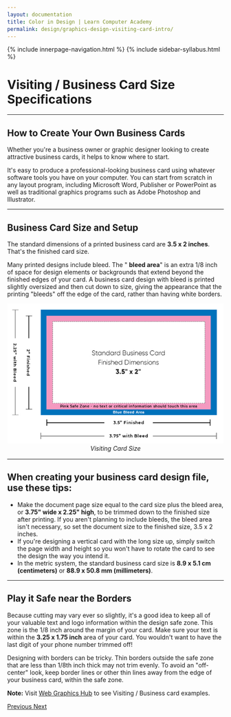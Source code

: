 ```yaml
---
layout: documentation
title: Color in Design | Learn Computer Academy
permalink: design/graphics-design-visiting-card-intro/
---
```

<div class="loader">
{% include innerpage-navigation.html %}
{% include sidebar-syllabus.html %}
 <div class="page-content">
  <div class="content-wrapper">
   <div class="row">
    <div class="col-md-9 content">
     <!-- Your content goes started here -->
     <div class="doc-content">
      <h1>Visiting / Business Card Size Specifications</h1>
      <hr>
      <h2>How to Create Your Own Business Cards</h2>
      <p>Whether you're a business owner or graphic designer looking to create attractive business cards, it helps to know where to start.</p>
      <p>It's easy to produce a professional-looking business card using whatever software tools you have on your computer. You can start from scratch in any layout program, including Microsoft Word, Publisher or PowerPoint as well as traditional graphics programs such as Adobe Photoshop and Illustrator.</p>
      <hr>
      <h2>Business Card Size and Setup</h2>
      <p>The standard dimensions of a printed business card are <b>3.5 x 2 inches</b>. That's the finished card size. </p>
      <p>Many printed designs include bleed. The " <b>bleed area</b>" is an extra 1/8 inch of space for design elements or backgrounds that extend beyond the finished edges of your card. A business card design with bleed is printed slightly oversized and then cut down to size, giving the appearance that the printing "bleeds" off the edge of the card, rather than having white borders. </p>
      <div class="img-block" style="text-align: center;margin-bottom: 1rem;">
       <img src="{{ site.baseurl }}/../assets/img/graphics-design/visiting-card/visiting-card-size.jpg" alt="Visiting card Size" class="img-thumbnail">
       <span style="display:block;">
        <i>Visiting Card Size</i>
       </span>
      </div>
      <hr>
      <h2>When creating your business card design file, use these tips:</h2>
      <ul>
       <li>Make the document page size equal to the card size plus the bleed area, or <b>3.75" wide x 2.25" high</b>, to be trimmed down to the finished size after printing. If you aren't planning to include bleeds, the bleed area isn't necessary, so set the document size to the finished size, 3.5 x 2 inches. </li>
       <li>If you're designing a vertical card with the long size up, simply switch the page width and height so you won't have to rotate the card to see the design the way you intend it.</li>
       <li>In the metric system, the standard business card size is <b>8.9 x 5.1 cm (centimeters)</b> or <b>88.9 x 50.8 mm (millimeters)</b>. </li>
      </ul>
      <hr>
      <h2>Play it Safe near the Borders</h2>
      <p>Because cutting may vary ever so slightly, it's a good idea to keep all of your valuable text and logo information within the design safe zone. This zone is the 1/8 inch around the margin of your card. Make sure your text is within the <b>3.25 x 1.75 inch</b> area of your card. You wouldn't want to have the last digit of your phone number trimmed off! </p>
      <p>Designing with borders can be tricky. Thin borders outside the safe zone that are less than 1/8th inch thick may not trim evenly. To avoid an "off-center" look, keep border lines or other thin lines away from the edge of your business card, within the safe zone.</p>
      <p class="note">
       <b>Note:</b> Visit <a href="https://webgraphicshub.com/works/business-card/" target="_blank">Web Graphics Hub</a> to see Visiting / Business card examples.
      </p>
     </div>
     <!-- /.Your content goes ends here -->
     <div class="footer-btn d-flex justify-content-between">
      <a href="graphics-design-brochure-exercise" class="btn">
       <i class="fas fa-arrow-circle-left"></i>Previous </a>
      <a href="graphics-design-visiting-card-exercise" class="btn">Next <i class="fas fa-arrow-circle-right"></i>
      </a>
     </div>
     <!-- /.End of footer button -->
    </div>
    <!-- Right Sidebar Start--> <?php include '../../includes/right-sidebar-innerpage.php'; ?>
    <!-- Right-Sidebar End -->
   </div>
  </div>
